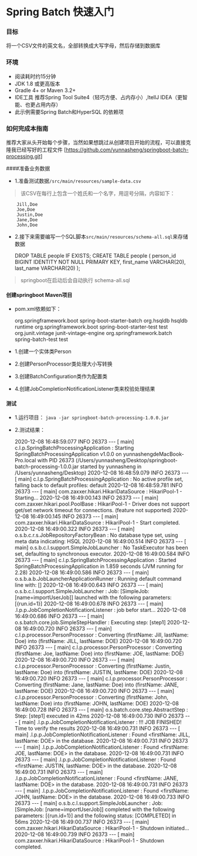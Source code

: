 # Spring Batch 快速入门


### 目标
 将一个CSV文件的英文名，全部转换成大写字母，然后存储到数据库

### 环境
* 阅读耗时约15分钟 
* JDK 1.8 或更高版本
* Gradle 4+ or Maven 3.2+ 
* IDE工具 推荐Spring Tool Suite4（轻巧方便、占内存小）,ItellJ IDEA（更智能、也更占用内存）
* 此示例需要Spring Batch和HyperSQL 的依赖项

### 如何完成本指南
推荐大家从头开始每个步骤，当然如果想跳过从创建项目开始的流程，可以直接克隆我已经写好的工程文件 [https://github.com/yunnasheng/springboot-batch-processing.git]

####准备业务数据


* 1.准备测试数据`/src/main/resources/sample-data.csv`

>该CSV在每行上包含一个姓氏和一个名字，用逗号分隔，内容如下：

		Jill,Doe
		Joe,Doe
		Justin,Doe
		Jane,Doe
		John,Doe

* 2.接下来需要编写一个SQL脚本`src/main/resources/schema-all.sql`来存储数据
	
	DROP TABLE people IF EXISTS;
	CREATE TABLE people  (
	    person_id BIGINT IDENTITY NOT NULL PRIMARY KEY,
	    first_name VARCHAR(20),
	    last_name VARCHAR(20)
	);

>springboot在启动后会自动执行 schema-all.sql
>

#### 创建springboot Maven项目
* pom.xml依赖如下：
	
	<dependencies>
		<dependency>
			<groupId>org.springframework.boot</groupId>
			<artifactId>spring-boot-starter-batch</artifactId>
		</dependency>
		<dependency>
			<groupId>org.hsqldb</groupId>
			<artifactId>hsqldb</artifactId>
			<scope>runtime</scope>
		</dependency>
		<dependency>
			<groupId>org.springframework.boot</groupId>
			<artifactId>spring-boot-starter-test</artifactId>
			<scope>test</scope>
			<exclusions>
				<exclusion>
					<groupId>org.junit.vintage</groupId>
					<artifactId>junit-vintage-engine</artifactId>
				</exclusion>
			</exclusions>
		</dependency>
		<dependency>
			<groupId>org.springframework.batch</groupId>
			<artifactId>spring-batch-test</artifactId>
			<scope>test</scope>
		</dependency>
	</dependencies>

* 1.创建一个实体类Person
* 2.创建PersonProcessor类处理大小写转换
* 3.创建BatchConfiguration类作为配置类
* 4.创建JobCompletionNotificationListener类来校验处理结果

#### 测试

* 1.运行项目：  `java -jar springboot-batch-processing-1.0.0.jar`

* 2.测试结果：

	2020-12-08 16:48:59.077  INFO 26373 --- [           main] c.l.p.SpringBatchProcessingApplication   : Starting SpringBatchProcessingApplication v1.0.0 on yunnashengdeMacBook-Pro.local with PID 26373 (/Users/yunnasheng/Desktop/springboot-batch-processing-1.0.0.jar started by yunnasheng in /Users/yunnasheng/Desktop)
	2020-12-08 16:48:59.079  INFO 26373 --- [           main] c.l.p.SpringBatchProcessingApplication   : No active profile set, falling back to default profiles: default
	2020-12-08 16:48:59.781  INFO 26373 --- [           main] com.zaxxer.hikari.HikariDataSource       : HikariPool-1 - Starting...
	2020-12-08 16:49:00.143  INFO 26373 --- [           main] com.zaxxer.hikari.pool.PoolBase          : HikariPool-1 - Driver does not support get/set network timeout for connections. (feature not supported)
	2020-12-08 16:49:00.145  INFO 26373 --- [           main] com.zaxxer.hikari.HikariDataSource       : HikariPool-1 - Start completed.
	2020-12-08 16:49:00.322  INFO 26373 --- [           main] o.s.b.c.r.s.JobRepositoryFactoryBean     : No database type set, using meta data indicating: HSQL
	2020-12-08 16:49:00.514  INFO 26373 --- [           main] o.s.b.c.l.support.SimpleJobLauncher      : No TaskExecutor has been set, defaulting to synchronous executor.
	2020-12-08 16:49:00.584  INFO 26373 --- [           main] c.l.p.SpringBatchProcessingApplication   : Started SpringBatchProcessingApplication in 1.859 seconds (JVM running for 2.28)
	2020-12-08 16:49:00.586  INFO 26373 --- [           main] o.s.b.a.b.JobLauncherApplicationRunner   : Running default command line with: []
	2020-12-08 16:49:00.643  INFO 26373 --- [           main] o.s.b.c.l.support.SimpleJobLauncher      : Job: [SimpleJob: [name=importUserJob]] launched with the following parameters: [{run.id=1}]
	2020-12-08 16:49:00.678  INFO 26373 --- [           main] .l.p.p.JobCompletionNotificationListener : job befor start...
	2020-12-08 16:49:00.686  INFO 26373 --- [           main] o.s.batch.core.job.SimpleStepHandler     : Executing step: [step1]
	2020-12-08 16:49:00.720  INFO 26373 --- [           main] c.l.p.processor.PersonProcessor          : Converting (firstName: Jill, lastName: Doe) into (firstName: JILL, lastName: DOE)
	2020-12-08 16:49:00.720  INFO 26373 --- [           main] c.l.p.processor.PersonProcessor          : Converting (firstName: Joe, lastName: Doe) into (firstName: JOE, lastName: DOE)
	2020-12-08 16:49:00.720  INFO 26373 --- [           main] c.l.p.processor.PersonProcessor          : Converting (firstName: Justin, lastName: Doe) into (firstName: JUSTIN, lastName: DOE)
	2020-12-08 16:49:00.720  INFO 26373 --- [           main] c.l.p.processor.PersonProcessor          : Converting (firstName: Jane, lastName: Doe) into (firstName: JANE, lastName: DOE)
	2020-12-08 16:49:00.720  INFO 26373 --- [           main] c.l.p.processor.PersonProcessor          : Converting (firstName: John, lastName: Doe) into (firstName: JOHN, lastName: DOE)
	2020-12-08 16:49:00.728  INFO 26373 --- [           main] o.s.batch.core.step.AbstractStep         : Step: [step1] executed in 42ms
	2020-12-08 16:49:00.730  INFO 26373 --- [           main] .l.p.p.JobCompletionNotificationListener : !!! JOB FINISHED! Time to verify the results
	2020-12-08 16:49:00.731  INFO 26373 --- [           main] .l.p.p.JobCompletionNotificationListener : Found <firstName: JILL, lastName: DOE> in the database.
	2020-12-08 16:49:00.731  INFO 26373 --- [           main] .l.p.p.JobCompletionNotificationListener : Found <firstName: JOE, lastName: DOE> in the database.
	2020-12-08 16:49:00.731  INFO 26373 --- [           main] .l.p.p.JobCompletionNotificationListener : Found <firstName: JUSTIN, lastName: DOE> in the database.
	2020-12-08 16:49:00.731  INFO 26373 --- [           main] .l.p.p.JobCompletionNotificationListener : Found <firstName: JANE, lastName: DOE> in the database.
	2020-12-08 16:49:00.731  INFO 26373 --- [           main] .l.p.p.JobCompletionNotificationListener : Found <firstName: JOHN, lastName: DOE> in the database.
	2020-12-08 16:49:00.733  INFO 26373 --- [           main] o.s.b.c.l.support.SimpleJobLauncher      : Job: [SimpleJob: [name=importUserJob]] completed with the following parameters: [{run.id=1}] and the following status: [COMPLETED] in 56ms
	2020-12-08 16:49:00.737  INFO 26373 --- [           main] com.zaxxer.hikari.HikariDataSource       : HikariPool-1 - Shutdown initiated...
	2020-12-08 16:49:00.739  INFO 26373 --- [           main] com.zaxxer.hikari.HikariDataSource       : HikariPool-1 - Shutdown completed.
	
	

